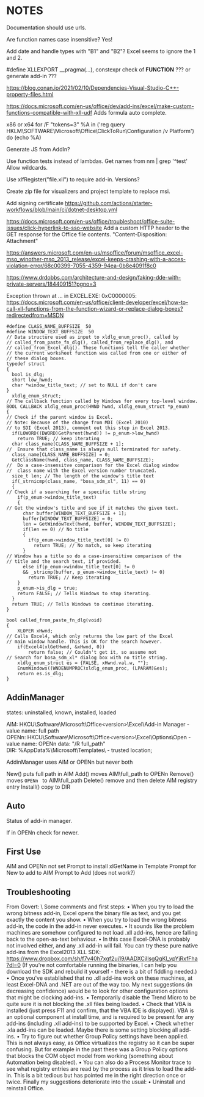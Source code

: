 # NOTES

Documentation should use urls.

Are function names case insensitive? Yes!

Add date and handle types with "B1" and "B2"? Excel seems to ignore the 1 and 2.

#define XLLEXPORT __pragma(...), constexpr check of __FUNCTION__ ??? or generate add-in ???

https://blog.conan.io/2021/02/10/Dependencies-Visual-Studio-C++-property-files.html

https://docs.microsoft.com/en-us/office/dev/add-ins/excel/make-custom-functions-compatible-with-xll-udf
Adds formula auto complete.

x86 or x64
for /F "tokens=3" %A in ('reg query HKLM\SOFTWARE\Microsoft\Office\ClickToRun\Configuration /v Platform') do (echo %A)

Generate JS from AddIn?

Use function tests instead of lambdas.
Get names from nm | grep '^test'
Allow wildcards.

Use xlfRegister("file.xll") to require add-in. Versions?

Create zip file for visualizers and project template to replace msi.

Add signing certificate
https://github.com/actions/starter-workflows/blob/main/ci/dotnet-desktop.yml

https://docs.microsoft.com/en-us/office/troubleshoot/office-suite-issues/click-hyperlink-to-sso-website
Add a custom HTTP header to the GET response for the Office file contents. "Content-Disposition: Attachment"

https://answers.microsoft.com/en-us/msoffice/forum/msoffice_excel-mso_winother-mso_2013_release/excel-keeps-crashing-with-a-acces-violation-error/68c00399-7055-4359-94ea-0b8e4091f8c0

https://www.drdobbs.com/architecture-and-design/faking-dde-with-private-servers/184409151?pgno=3

Exception thrown at ... in EXCEL.EXE: 0xC0000005:
https://docs.microsoft.com/en-us/office/client-developer/excel/how-to-call-xll-functions-from-the-function-wizard-or-replace-dialog-boxes?redirectedfrom=MSDN

```
#define CLASS_NAME_BUFFSIZE  50
#define WINDOW_TEXT_BUFFSIZE  50
// Data structure used as input to xldlg_enum_proc(), called by
// called_from_paste_fn_dlg(), called_from_replace_dlg(), and
// called_from_Excel_dlg(). These functions tell the caller whether
// the current worksheet function was called from one or either of
// these dialog boxes.
typedef struct
{
  bool is_dlg;
  short low_hwnd;
  char *window_title_text; // set to NULL if don't care
}
  xldlg_enum_struct;
// The callback function called by Windows for every top-level window.
BOOL CALLBACK xldlg_enum_proc(HWND hwnd, xldlg_enum_struct *p_enum)
{
// Check if the parent window is Excel.
// Note: Because of the change from MDI (Excel 2010)
// to SDI (Excel 2013), comment out this step in Excel 2013.
  if(LOWORD((DWORD)GetParent(hwnd)) != p_enum->low_hwnd)
    return TRUE; // keep iterating
  char class_name[CLASS_NAME_BUFFSIZE + 1];
//  Ensure that class_name is always null terminated for safety.
  class_name[CLASS_NAME_BUFFSIZE] = 0;
  GetClassName(hwnd, class_name, CLASS_NAME_BUFFSIZE);
//  Do a case-insensitve comparison for the Excel dialog window
//  class name with the Excel version number truncated.
  size_t len; // The length of the window's title text
  if(_strnicmp(class_name, "bosa_sdm_xl", 11) == 0)
  {
// Check if a searching for a specific title string
    if(p_enum->window_title_text) 
    {
// Get the window's title and see if it matches the given text.
      char buffer[WINDOW_TEXT_BUFFSIZE + 1];
      buffer[WINDOW_TEXT_BUFFSIZE] = 0;
      len = GetWindowText(hwnd, buffer, WINDOW_TEXT_BUFFSIZE);
      if(len == 0) // No title
      {
        if(p_enum->window_title_text[0] != 0)
          return TRUE; // No match, so keep iterating
      }
// Window has a title so do a case-insensitive comparison of the
// title and the search text, if provided.
      else if(p_enum->window_title_text[0] != 0
      && _stricmp(buffer, p_enum->window_title_text) != 0)
        return TRUE; // Keep iterating
    }
    p_enum->is_dlg = true;
    return FALSE; // Tells Windows to stop iterating.
  }
  return TRUE; // Tells Windows to continue iterating.
}

bool called_from_paste_fn_dlg(void)
{
    XLOPER xHwnd;
// Calls Excel4, which only returns the low part of the Excel
// main window handle. This is OK for the search however.
    if(Excel4(xlGetHwnd, &xHwnd, 0))
        return false; // Couldn't get it, so assume not
// Search for bosa_sdm_xl* dialog box with no title string.
    xldlg_enum_struct es = {FALSE, xHwnd.val.w, ""};
    EnumWindows((WNDENUMPROC)xldlg_enum_proc, (LPARAM)&es);
    return es.is_dlg;
}
```

## AddinManager

states: uninstalled, known, installed, loaded

AIM: HKCU\Software\Microsoft\Office\<version>\Excel\Add-in Manager
    - value name: full path  
OPENn: HKCU\Software\Microsoft\Office\<version>\Excel\Options\Open<n>
    - value name: OPENn  data: "/R full_path"  
DIR: %AppData%\Microsoft\Templates\ 
    - trusted location;  

AddinManager uses AIM or OPENn but never both

New() puts full path in AIM
Add() moves AIM\full_path to OPENn
Remove() moves `OPENn ` to AIM\full_path
Delete() remove and then delete AIM registry entry
Install() copy to DIR

## Auto<OpenAfter>

Status of add-in manager.

If in OPENn check for newer.

## First Use
AIM and OPENn not set
    Prompt to install xlGetName in Template
    Prompt for New to add to AIM
    Prompt to Add (does not work?)
  
## Troubleshooting
  
From Govert: \\
Some comments and first steps:
•	When you try to load the wrong bitness add-in, Excel opens the binary file as text, and you get exactly the content you show.
•	When you try to load the wrong bitness add-in, the code in the add-in never executes.
•	It sounds like the problem machines are somehow configured to not load .xll add-ins, hence are falling back to the open-as-text behaviour.
•	In this case Excel-DNA is probably not involved either, and any .xll add-in will fail. You can try these pure native add-ins from the Excel2013 XLL SDK: https://www.dropbox.com/sh/f7v40h7xgf2uj19/AADXCjIlsgQgKI_vpYjRxfFha?dl=0
(If you're not comfortable running the binaries, I can help you download the SDK and rebuild it yourself - there is a bit of fiddling needed.)
•	Once you've established that no .xll add-ins work on these machines, at least Excel-DNA and .NET are out of the way too.
My next suggestions (in decreasing confidence) would be to look for other configuration options that might be clocking add-ins.
•	Temporarily disable the Trend Micro to be quite sure it is not blocking the .xll files being loaded.
•	Check that VBA is installed (just press F11 and confirm, that the VBA IDE is displayed). VBA is an optional component at install time, and is required to be present for any add-ins (including .xll add-ins) to be supported by Excel.
•	Check whether .xla add-ins can be loaded. Maybe there is some setting blocking all add-ins.
•	Try to figure out whether Group Policy settings have been applied. This is not always easy, as Office virtualizes the registry so it can be super confusing. But for example in the past these was a Group Policy options that blocks the COM object model from working (something about Automation being disabled).
•	You can also do a Process Monitor trace to see what registry entries are read by the process as it tries to load the add-in. This is a bit tedious but has pointed me in the right direction once or twice.
Finally my suggestions deteriorate into the usual:
•	Uninstall and reinstall Office.
